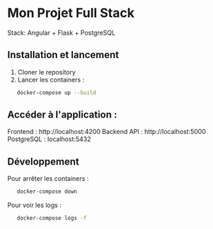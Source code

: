 # Mon Projet Full Stack

Stack: Angular + Flask + PostgreSQL

## Installation et lancement

1. Cloner le repository
2. Lancer les containers :
```bash
   docker-compose up --build
```

## Accéder à l'application :

Frontend : http://localhost:4200
Backend API : http://localhost:5000
PostgreSQL : localhost:5432

## Développement
Pour arrêter les containers :
```bash
   docker-compose down
```
Pour voir les logs :
```bash
   docker-compose logs -f
```